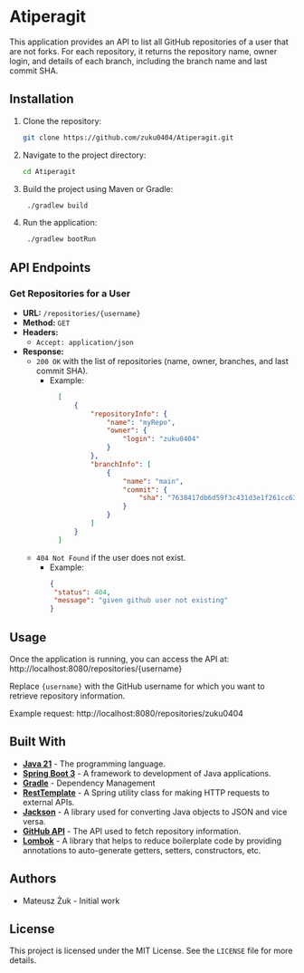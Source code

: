 # Atiperagit

This application provides an API to list all GitHub repositories of a user that are not forks. 
For each repository, it returns the repository name, owner login, and details of each branch,
including the branch name and last commit SHA.

## Installation

1. Clone the repository:
   ```bash
   git clone https://github.com/zuku0404/Atiperagit.git
    ```
2. Navigate to the project directory:
    ```bash
    cd Atiperagit
    ```
3. Build the project using Maven or Gradle:
    ```bash
     ./gradlew build
    ```
4. Run the application:
    ```bash
     ./gradlew bootRun
    ```

## API Endpoints

### Get Repositories for a User

- **URL:** `/repositories/{username}`
- **Method:** `GET`
- **Headers:**
    - `Accept: application/json`
- **Response:**
    - `200 OK` with the list of repositories (name, owner, branches, and last commit SHA).
      * Example:
        ```json
          [
              {
                  "repositoryInfo": {
                      "name": "myRepo",
                      "owner": {
                          "login": "zuku0404"
                      }
                  },
                  "branchInfo": [
                      {
                          "name": "main",
                          "commit": {
                              "sha": "7638417db6d59f3c431d3e1f261cc637155684cd"
                          }
                      }
                  ]
              }
          ]
          ```
    - `404 Not Found` if the user does not exist.
      * Example:
        ```json
        {
         "status": 404,
         "message": "given github user not existing"
        }
        ```
## Usage

Once the application is running, you can access the API at:
http://localhost:8080/repositories/{username}

Replace `{username}` with the GitHub username for which you want to retrieve repository information.

Example request:
http://localhost:8080/repositories/zuku0404

## Built With

- **[Java 21](https://openjdk.org/projects/jdk/21/)** - The programming language.
- **[Spring Boot 3](https://spring.io/projects/spring-boot)** - A framework to development of Java applications.
- **[Gradle](https://gradle.org/)** - Dependency Management
- **[RestTemplate](https://docs.spring.io/spring-framework/docs/current/javadoc-api/org/springframework/web/client/RestTemplate.html)** - A Spring utility class for making HTTP requests to external APIs.
- **[Jackson](https://github.com/FasterXML/jackson)** - A library used for converting Java objects to JSON and vice versa.
- **[GitHub API](https://docs.github.com/en/rest)** - The API used to fetch repository information.
- **[Lombok](https://projectlombok.org/)** - A library that helps to reduce boilerplate code by providing annotations to auto-generate getters, setters, constructors, etc.

## Authors
* Mateusz Żuk - Initial work

## License
This project is licensed under the MIT License. See the `LICENSE` file for more details.
 
